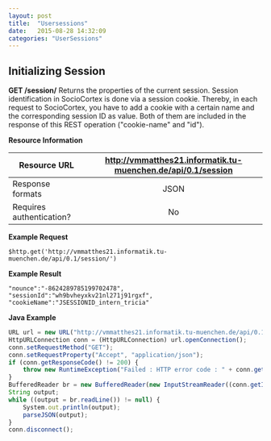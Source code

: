```yaml
---
layout: post
title:  "Usersessions"
date:   2015-08-28 14:32:09
categories: "UserSessions"
---
```


Initializing Session
--------------------

**GET /session/**
Returns the properties of the current session. 
Session identification in SocioCortex is done via a session cookie. Thereby, in each request to SocioCortex, you have to add a cookie with a certain name and the corresponding session ID as value. Both of them are included in the response of this REST operation ("cookie-name" and "id").

**Resource Information**

|  Resource URL | http://vmmatthes21.informatik.tu-muenchen.de/api/0.1/session       |
| ------------- |:-------------:|
| Response formats | JSON       |
| Requires authentication? | No |

**Example Request**

    $http.get('http://vmmatthes21.informatik.tu-muenchen.de/api/0.1/session/')

**Example Result**

```
"nounce":"-8624289785199702478",
"sessionId":"wh9bvheyxkv21nl271j91rgxf",
"cookieName":"JSESSIONID_intern_tricia"
```

**Java Example**

```javascript
URL url = new URL("http://vmmatthes21.informatik.tu-muenchen.de/api/0.1/session");
HttpURLConnection conn = (HttpURLConnection) url.openConnection();
conn.setRequestMethod("GET");
conn.setRequestProperty("Accept", "application/json");
if (conn.getResponseCode() != 200) {
	throw new RuntimeException("Failed : HTTP error code : " + conn.getResponseCode());
}
BufferedReader br = new BufferedReader(new InputStreamReader((conn.getInputStream())));
String output;
while ((output = br.readLine()) != null) {
	System.out.println(output);
	parseJSON(output);
}
conn.disconnect();
```